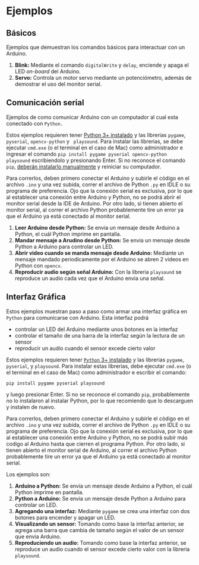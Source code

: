 # Ejemplos
## Básicos
Ejemplos que demuestran los comandos básicos para interactuar con un Arduino.
1. **Blink:** Mediante el comando ``digitalWrite`` y ``delay``, enciende y apaga el LED *on-board* del Arduino.
2. **Servo:** Controla un motor servo mediante un potenciómetro, además de demostrar el uso del monitor serial.

## Comunicación serial
Ejemplos de como comunicar Arduino con un computador al cual esta conectado con `Python.`

Estos ejemplos requieren tener [Python 3+ instalado](https://www.python.org/downloads/) y las librerias ``pygame``, ``pyserial``, ``opencv-python`` y `` playsound``. Para instalar las librerias, se debe ejecutar ``cmd.exe`` (o el terminal en el caso de Mac) como administrador e ingresar el comando ``pip install pygame pyserial opencv-python playsound`` escribiendolo y presionando Enter. Si no reconoce el comando `pip`, [deberán instalarlo manualmente](https://www.liquidweb.com/kb/install-pip-windows/) y reiniciar su computador.

Para correrlos, deben primero conectar el Arduino y subirle el código en el archivo ``.ino`` y una vez subida, correr el archivo de Python ``.py`` en IDLE o su programa de preferencia. Ojo que la conexión serial es exclusiva, por lo que al establecer una conexión entre Arduino y Python, no se podrá abrir el monitor serial desde la IDE de Arduino. Por otro lado, si tienen abierto el monitor serial, al correr el archivo Python probablemente tire un error ya que el Arduino ya está conectado al monitor serial.
1. **Leer Arduino desde Python:** Se envia un mensaje desde Arduino a Python, el cuál Python imprime en pantalla.
2. **Mandar mensaje a Arudino desde Python:** Se envia un mensaje desde Python a Arduino para controlar un LED.
3. **Abrir video cuando se manda mensaje desde Arduino:** Mediante un mensaje mandado periodicamente por el Arduino se abren 2 videos en Python con ``opencv``.
4. **Reproducir audio según señal Arduino:** Con la libreria ``playsound`` se reproduce un audio cada vez que el Arduino envia una señal.

## Interfaz Gráfica
Estos ejemplos muestran paso a paso como armar una interfaz gráfica en `Python` para comunicarse con Arduino. Esta interfaz podrá
* controlar un LED del Arduino mediante unos botones en la interfaz
* controlar el tamaño de una barra de la interfaz según la lectura de un sensor
* reproducir un audio cuando el sensor excede cierto valor

Estos ejemplos requieren tener [`Python` 3+ instalado](https://www.python.org/downloads/) y las librerias `pygame`, `pyserial`,  y `playsound`. Para instalar estas librerias, debe ejecutar `cmd.exe` (o el terminal en el caso de Mac) como administrador e escribir el comando: 
```
pip install pygame pyserial playsound
```
y luego presionar Enter. Si no se reconoce el comando `pip`, probablemente no lo instalaron al instalar Python, por lo que recomiendo que lo descarguen y instalen de nuevo.

Para correrlos, deben primero conectar el Arduino y subirle el código en el archivo `.ino` y una vez subida, correr el archivo de Python `.py` en IDLE o su programa de preferencia. Ojo que la conexión serial es exclusiva, por lo que al establecer una conexión entre Arduino y Python, no se podrá subir más codigo al Arduino hasta que cierren el programa Python. Por otro lado, si tienen abierto el monitor serial de Arduino, al correr el archivo Python probablemente tire un error ya que el Arduino ya está conectado al monitor serial.

Los ejemplos son:
1. **Arduino a Python:** Se envia un mensaje desde Arduino a Python, el cuál Python imprime en pantalla.
2. **Python a Arduino:** Se envia un mensaje desde Python a Arduino para controlar un LED.
3. **Agregando una interfaz:** Mediante `pygame` se crea una interfaz con dos botones para encender y apagar un LED.
4. **Visualizando un sensor:** Tomando como base la interfaz anterior, se agrega una barra que cambia de tamaño según el valor de un sensor que envia Arduino.
5. **Reproduciendo un audio:** Tomando como base la interfaz anterior, se reproduce un audio cuando el sensor excede cierto valor con la libreria `playsound`.